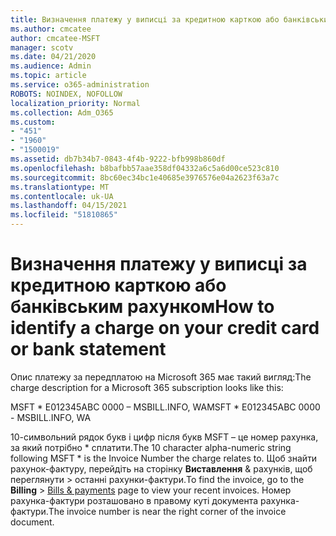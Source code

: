 ```yaml
---
title: Визначення платежу у виписці за кредитною карткою або банківським рахунком
ms.author: cmcatee
author: cmcatee-MSFT
manager: scotv
ms.date: 04/21/2020
ms.audience: Admin
ms.topic: article
ms.service: o365-administration
ROBOTS: NOINDEX, NOFOLLOW
localization_priority: Normal
ms.collection: Adm_O365
ms.custom:
- "451"
- "1960"
- "1500019"
ms.assetid: db7b34b7-0843-4f4b-9222-bfb998b860df
ms.openlocfilehash: b8bafbb57aae358df04332a6c5a6d00ce523c810
ms.sourcegitcommit: 8bc60ec34bc1e40685e3976576e04a2623f63a7c
ms.translationtype: MT
ms.contentlocale: uk-UA
ms.lasthandoff: 04/15/2021
ms.locfileid: "51810865"
---
```

# <a name="how-to-identify-a-charge-on-your-credit-card-or-bank-statement"></a><span data-ttu-id="e2ed0-102">Визначення платежу у виписці за кредитною карткою або банківським рахунком</span><span class="sxs-lookup"><span data-stu-id="e2ed0-102">How to identify a charge on your credit card or bank statement</span></span>

<span data-ttu-id="e2ed0-103">Опис платежу за передплатою на Microsoft 365 має такий вигляд:</span><span class="sxs-lookup"><span data-stu-id="e2ed0-103">The charge description for a Microsoft 365 subscription looks like this:</span></span>
  
<span data-ttu-id="e2ed0-104">MSFT \* E012345ABC 0000 – MSBILL.INFO, WA</span><span class="sxs-lookup"><span data-stu-id="e2ed0-104">MSFT \* E012345ABC 0000 - MSBILL.INFO, WA</span></span>
  
<span data-ttu-id="e2ed0-105">10-символьний рядок букв і цифр після букв MSFT – це номер рахунка, за який потрібно \* сплатити.</span><span class="sxs-lookup"><span data-stu-id="e2ed0-105">The 10 character alpha-numeric string following MSFT \* is the Invoice Number the charge relates to.</span></span> <span data-ttu-id="e2ed0-106">Щоб знайти рахунок-фактуру, перейдіть на сторінку **Виставлення** & рахунків, щоб переглянути \> [](https://go.microsoft.com/fwlink/p/?linkid=848039) останні рахунки-фактури.</span><span class="sxs-lookup"><span data-stu-id="e2ed0-106">To find the invoice, go to the **Billing** \> [Bills & payments](https://go.microsoft.com/fwlink/p/?linkid=848039) page to view your recent invoices.</span></span> <span data-ttu-id="e2ed0-107">Номер рахунка-фактури розташовано в правому куті документа рахунка-фактури.</span><span class="sxs-lookup"><span data-stu-id="e2ed0-107">The invoice number is near the right corner of the invoice document.</span></span>